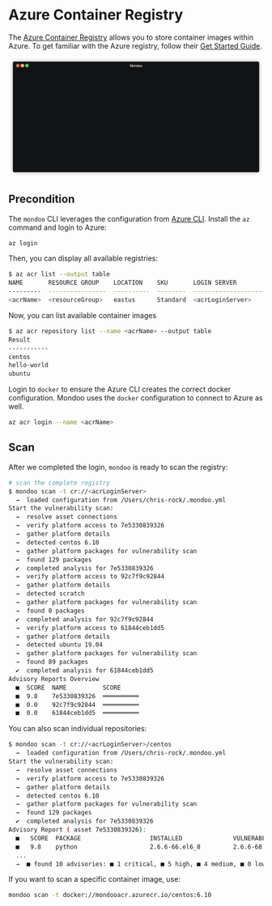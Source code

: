 # Azure Container Registry

The [Azure Container Registry](https://azure.microsoft.com/en-us/services/container-registry/) allows you to store container images within Azure. To get familiar with the Azure registry, follow their [Get Started Guide](https://docs.microsoft.com/en-us/azure/container-registry/container-registry-get-started-docker-cli).

![Mondoo Azure Container Registry scan from CLI](../static/videos/azure-acr-scan.gif)

## Precondition

The `mondoo` CLI leverages the configuration from [Azure CLI](https://docs.microsoft.com/en-us/cli/azure/install-azure-cli?view=azure-cli-latest). Install the `az` command and login to Azure:

```bash
az login
```

Then, you can display all available registries:

```bash
$ az acr list --output table
NAME       RESOURCE GROUP    LOCATION    SKU       LOGIN SERVER
---------  ----------------  ----------  --------  --------------------
<acrName>  <resourceGroup>   eastus      Standard  <acrLoginServer>
```

Now, you can list available container images

```bash
$ az acr repository list --name <acrName> --output table
Result
-----------
centos
hello-world
ubuntu
```

Login to `docker` to ensure the Azure CLI creates the correct docker configuration. Mondoo uses the `docker` configuration to connect to Azure as well.

```bash
az acr login --name <acrName>
```

## Scan

After we completed the login, `mondoo` is ready to scan the registry:

```bash
# scan the complete registry
$ mondoo scan -t cr://<acrLoginServer>
  →  loaded configuration from /Users/chris-rock/.mondoo.yml
Start the vulnerability scan:
  →  resolve asset connections
  →  verify platform access to 7e5330839326
  →  gather platform details
  →  detected centos 6.10
  →  gather platform packages for vulnerability scan
  →  found 129 packages
  ✔  completed analysis for 7e5330839326
  →  verify platform access to 92c7f9c92844
  →  gather platform details
  →  detected scratch
  →  gather platform packages for vulnerability scan
  →  found 0 packages
  ✔  completed analysis for 92c7f9c92844
  →  verify platform access to 61844ceb1dd5
  →  gather platform details
  →  detected ubuntu 19.04
  →  gather platform packages for vulnerability scan
  →  found 89 packages
  ✔  completed analysis for 61844ceb1dd5
Advisory Reports Overview
  ■  SCORE  NAME          SCORE
  ■  9.8    7e5330839326  ══════════
  ■  0.0    92c7f9c92844  ══════════
  ■  0.0    61844ceb1dd5  ══════════
```

You can also scan individual repositories:

```bash
$ mondoo scan -t cr://<acrLoginServer>/centos
  →  loaded configuration from /Users/chris-rock/.mondoo.yml
Start the vulnerability scan:
  →  resolve asset connections
  →  verify platform access to 7e5330839326
  →  gather platform details
  →  detected centos 6.10
  →  gather platform packages for vulnerability scan
  →  found 129 packages
  ✔  completed analysis for 7e5330839326
Advisory Report ( asset 7e5330839326):
  ■   SCORE  PACKAGE                   INSTALLED              VULNERABLE (<)              AVAILABLE              ADVISORY
  ■   9.8    python                    2.6.6-66.el6_8         2.6.6-68.el6_10             2.6.6-66.el6_8         https://mondoo.app/vuln/CESA-2019%3A1467
  ...
  →  ■ found 10 advisories: ■ 1 critical, ■ 5 high, ■ 4 medium, ■ 0 low, ■ 0 informational, ■ 0 unknown
```

If you want to scan a specific container image, use:

```bash
mondoo scan -t docker://mondooacr.azurecr.io/centos:6.10
```